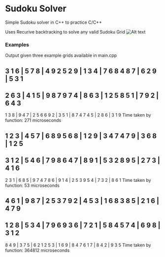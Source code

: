 # Sudoku Solver
Simple Sudoku solver in C++ to practice C/C++

Uses Recurive backtracking to solve any valid Sudoku Grid
![Alt text](https://github.com/smithc36-tcd/Suduko-Solver-Cpp/blob/master/Images/SudokuSolve.gif)

### Examples 
Output given three example grids available in main.cpp

3 1 6 | 5 7 8 | 4 9 2 
5 2 9 | 1 3 4 | 7 6 8 
4 8 7 | 6 2 9 | 5 3 1 
---------------------
2 6 3 | 4 1 5 | 9 8 7 
9 7 4 | 8 6 3 | 1 2 5 
8 5 1 | 7 9 2 | 6 4 3 
---------------------
1 3 8 | 9 4 7 | 2 5 6 
6 9 2 | 3 5 1 | 8 7 4 
7 4 5 | 2 8 6 | 3 1 9 
Time taken by function: 271 microseconds

1 2 3 | 4 5 7 | 6 8 9 
5 6 8 | 1 2 9 | 3 4 7 
4 7 9 | 3 6 8 | 1 2 5 
---------------------
3 1 2 | 5 4 6 | 7 9 8 
6 4 7 | 8 9 1 | 5 3 2 
8 9 5 | 2 7 3 | 4 1 6 
---------------------
2 3 1 | 6 8 5 | 9 7 4 
7 8 6 | 9 1 4 | 2 5 3 
9 5 4 | 7 3 2 | 8 6 1 
Time taken by function: 53 microseconds

4 6 1 | 9 8 7 | 2 5 3 
7 9 2 | 4 5 3 | 1 6 8 
3 8 5 | 2 1 6 | 4 7 9 
---------------------
1 2 8 | 5 3 4 | 7 9 6 
9 3 6 | 7 2 1 | 5 8 4 
5 7 4 | 6 9 8 | 3 1 2 
---------------------
8 4 9 | 3 7 5 | 6 2 1 
2 5 3 | 1 6 9 | 8 4 7 
6 1 7 | 8 4 2 | 9 3 5 
Time taken by function: 364812 microseconds